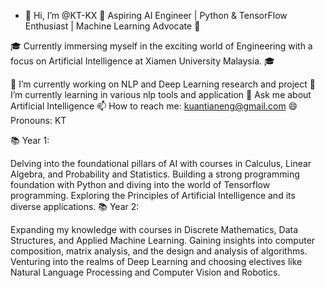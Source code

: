 - 👋 Hi, I’m @KT-KX
🚀 Aspiring AI Engineer | Python & TensorFlow Enthusiast | Machine Learning Advocate 🤖

🎓 Currently immersing myself in the exciting world of Engineering with a focus on Artificial Intelligence at Xiamen University Malaysia. 🎓

🔭 I’m currently working on NLP and Deep Learning research and project
🌱 I’m currently learning in various nlp tools and application 
💬 Ask me about Artificial Intelligence
📫 How to reach me: kuantianeng@gmail.com
😄 Pronouns: KT

📚 Year 1:

Delving into the foundational pillars of AI with courses in Calculus, Linear Algebra, and Probability and Statistics.
Building a strong programming foundation with Python and diving into the world of Tensorflow programming.
Exploring the Principles of Artificial Intelligence and its diverse applications.
📚 Year 2:

Expanding my knowledge with courses in Discrete Mathematics, Data Structures, and Applied Machine Learning.
Gaining insights into computer composition, matrix analysis, and the design and analysis of algorithms.
Venturing into the realms of Deep Learning and choosing electives like Natural Language Processing and Computer Vision and Robotics.
